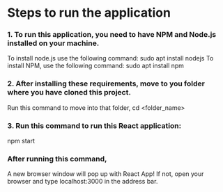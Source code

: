 # Steps to run the application

### 1. To run this application, you need to have NPM and Node.js installed on your machine.
   To install node.js use the following command:
   sudo apt install nodejs
   To install NPM, use the following command:
   sudo apt install npm
   
### 2. After installing these requirements, move to you folder where you have cloned this project.
   Run this command to move into that folder,
   cd <folder_name>
   
### 3. Run this command to run this React application:
   npm start
  
### After running this command,
A new browser window will pop up with React App! If not, open your browser and type localhost:3000 in the address bar.
